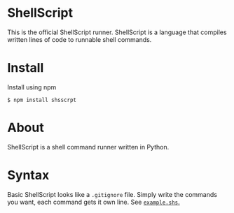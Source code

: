 # ShellScript
This is the official ShellScript runner. ShellScript is a language that compiles written lines of code to runnable shell commands.

# Install
Install using npm

    $ npm install shsscrpt
    
# About
ShellScript is a shell command runner written in Python.

# Syntax
Basic ShellScript looks like a `.gitignore` file. Simply write the commands you want, each command gets it own line. See [`example.shs`.](https://github.com/shellscript-lang/shellscript/blob/master/example.shs)
